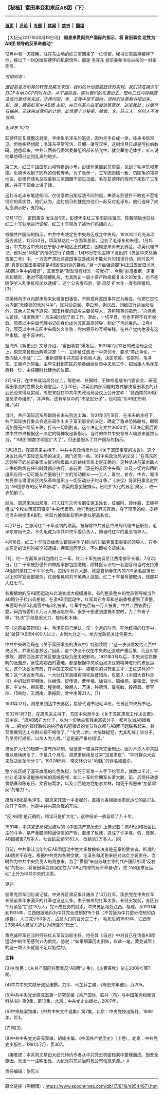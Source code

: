 ### 【秘档】富田事变和肃反AB团（下）

---

#### [首页](../../../..?n9544871) &nbsp;|&nbsp; [评论](../../../../../epoch-comment?n9544871) &nbsp;|&nbsp; [专题](../../../../../epoch-special?n9544871) &nbsp;|&nbsp; [禁闻](../../../../../epoch-news?n9544871) &nbsp;|&nbsp; [禁书](../../../../../books?n9544871) &nbsp;|&nbsp; [翻墙](https://github.com/gfw-breaker/nogfw/blob/master/README.md?n9544871)


<div class="post_content" id="artbody" itemprop="articleBody">
 <!-- article content begin -->
 <p>
  【大纪元2017年08月19日讯】
  <strong>
   周恩来贯彻共产国际的指示，将
   <ok href="https://www.epochtimes.com/gb/tag/%E5%AF%8C%E7%94%B0%E4%BA%8B%E5%8F%98.html">
    富田事变
   </ok>
   定性为“
  </strong>
  <strong>
   <ok href="https://www.epochtimes.com/gb/tag/ab%E5%9B%A2.html">
    AB团
   </ok>
   领导的反革命暴动”
  </strong>
 </p>
 <p>
  12月中旬一天夜晚，驻在东山坳的红三军团来了一位信使，秘书长周高潮接待了他，接过了一封送给彭德怀的机密信件，那是
  <ok href="https://www.epochtimes.com/gb/tag/%E6%AF%9B%E6%B3%BD%E4%B8%9C.html">
   毛泽东
  </ok>
  给前委秘书长古柏的一封亲笔信。
 </p>
 <p>
  <em>
   古柏同志：
  </em>
 </p>
 <p>
  <em>
   据目前各方形势的转变及某方来信，我们的计划更要赶快的实现。我们决定捕杀军队CP与地方CP同时并进，并于捕杀后，即以我们的布置出去，限你三日内将赣西及省行委任务完成，于拷问段、李、王等中坚干部时，须特别注意勒令招出朱、彭、黄、滕系红军中
   <ok href="https://www.epochtimes.com/gb/tag/ab%E5%9B%A2.html">
    AB团
   </ok>
   主犯，并已与某方白军接洽等罪状，送来我处，以便早日捕杀，迅速完成我们的计划。此信要十分秘密，除曾、李、陈三人，任何人不准告知。
  </em>
 </p>
 <p>
  <em>
   <ok href="https://www.epochtimes.com/gb/tag/%E6%AF%9B%E6%B3%BD%E4%B8%9C.html">
    毛泽东
   </ok>
   10/12
  </em>
 </p>
 <p>
  彭德怀反复琢磨这封信，字体象毛泽东的笔迹，因为毛字自成一体，往来书信常见。但他突然想起：毛泽东平常写信，日期一律写汉字，这封信月日却是阿拉伯数码。他想起来，中共江西省行委常委兼组织部长丛允中，就会摹仿毛体字，听人说他摹仿得已达到乱真的地步。
 </p>
 <p>
  第二天，红三军团由东山坳转移到小布。彭德怀亲自到总前委，见到了毛泽东和朱德。朱德也收到了同样的信和传单。为了表示一、三军团团结一致，巩固毛的领导地位，彭德怀请毛总政委到三军团跟干部见见面。毛在彭德怀的陪同下来到了三军团，并在干部会上讲了话。
 </p>
 <p>
  这封与毛泽东笔迹相同、仅仅落款日期写法不同的信，朱德与彭德怀不敢也不愿相信它的真实性，他们认为，这封信目的就是拉他们一起反对毛泽东。他们选择了向毛高调示好，支持毛。
 </p>
 <p>
  12月17日，
  <ok href="https://www.epochtimes.com/gb/tag/%E5%AF%8C%E7%94%B0%E4%BA%8B%E5%8F%98.html">
   富田事变
  </ok>
  发生后5天，彭德怀率红三军团前往镇压，陈毅随后也前往红二十军驻地进行调解。红二十军释放了被他们抓捕的人。
 </p>
 <p>
  根据共产国际的指示，中共中央决定在中央苏区成立中央局。1930年11月先派项英去苏区，12月30日，项英抵达红一方面军总部，见到了毛泽东和朱德。1月15日，中共苏区中央局在宁都小布地区正式成立，因周恩来尚未到苏区，项英代理书记。他对反“AB团”的情况进行了调查，1月16日在他主持下发出的《苏区中央局通告第二号》中，一方面严肃批评富田事变是绝对不能允许的错误行动，同时说不能“肯定说富田事变即是AB团取消派的暴动。”另一方面强调要“纠正过去反取消派AB团斗争中的错误”，其表现是“盲动没有标准一咬就打”，今后“必须根据一定事实和情形，绝对不能随便乱杀，尤其防止一般小资产阶级报复主义的发生，也不能随便听人乱供乱咬加以逮捕”。这个公告发布后，使
  <ok href="https://www.epochtimes.com/gb/tag/%E8%82%83%E5%8F%8D.html">
   肃反
  </ok>
  扩大化一度有所缓和。[3]
 </p>
 <p>
  项英倾向于以内部矛盾来处理富田事变，不同意将富田事件定为叛变，他把它定性为内部“无原则的派别斗争”。除对段良弼、李白芳、谢汉昌、刘敌进行适当处理外，其余人员免予追究。富田兵变的四名主要领导人，遵照项英的指示，“向党承认错误，请求教育”，后来被分配了新工作。至此，一切平息，毛也不得不有所收敛。项英以中央局代理书记的身份成为苏区最高领导，制止了毛的屠杀。 2月4日，项英以中共苏区中央局名义宣称：党内领导的互相摧残，在共产党内绝没有这种事情，是不容许的。
 </p>
 <p>
  据海外《新史记》文章介绍，“富田事变”爆发后，1931年2月13日的政治局会议上，周恩来曾做出两项决定：一、立即给江西发一中央训令，要求“停止争论，一致向敌人作战”；二、重新调整中共苏区中央局人选，决定项英、任弼时、毛泽东、王稼祥为常委。由早先赶到苏区的项英继续负责中央局工作，把当事人毛泽东后移一位，由任弼时代替他的位置。
 </p>
 <p>
  2月16日，在中央政治局会议上，周恩来、任弼时、王稼祥组成专门委员会，研究富田事变的性质及处理意见。2月20日，项英用内部问题的方式解决富田事变的计划还没来得及实现，周恩来就在中共中央政治局会议上公开宣称：“赣西南的AB团是反革命组织”，并声称，还有军队中的“不坚定分子”，也可能“为AB团所利用。”[4]
 </p>
 <p>
  当时，共产国际远东局副局长米夫到达上海，1931年3月18日，在米夫的主持下，共产国际执行委员会远东局作出关于富田事变的决定，确定了激进恐怖路线，即强调加强无产阶级专政，打击一切剥削者。这个决定全文共3000字。[5]决定最后要求中共中央根据这一决定的精神发出新指示。当时的中共中央领导人周恩来虽然认为，“‘AB团’的数字明显扩大了”，但还是服从了共产国际的指示。
 </p>
 <p>
  3月28日，在周恩来主持下，中共中央政治局作出《关于富田事变的决议》。这个决议比共产国际远东局的决定，调门还高一些。[6]中央政治局决议说：“在泽东同志领导下的总前委坚决反对阶级敌人的路线实质上是正确的。这种坚决与革命敌人斗争的路线在任何时候都应执行。总前委（现在的苏区中央局）以及一切党和团的组织应用一切可能与力量吸引广大的劳动群众——工人，雇农，贫农，中农，城市贫民参与肃清苏区内反革命组织与一切反动分子的斗争。”《决议》将富田事变定性为“AB团领导的反革命暴动”，项英的意见被排斥。已经扩大化的苏区
  <ok href="https://www.epochtimes.com/gb/tag/%E8%82%83%E5%8F%8D.html">
   肃反
  </ok>
  ，进一步加剧了。
 </p>
 <p>
  然后，周恩来派出邓发，打入红军总司令部任保卫处长，任弼时、顾作霖、王稼祥组成“全权处理富田事变”中央代表团。他们到达江西苏区后，夺了项英的权，支持毛泽东继续肃AB团。李韶九被重新起用并委以更高权位。
 </p>
 <p>
  4月17日，主张同红二十军谈判的项英，被解除中共苏区中央局代理书记职务，毛泽东取而代之，不久毛成为中共中央军委负责人，即当时红军的最高领导人。
 </p>
 <p>
  4月18日，红二十军将已经承认错误并作了检讨的刘敌等富田事变的领导人，在参加原定的谈判时被全部逮捕，押着巡回示众，不久即被全部处决。
 </p>
 <p>
  7月，红一方面军派兵包围红二十军。红二十军先被调至江西南部平头寨，7月23日，红二十军被彭德怀和林彪率部包围缴械，除林彪认识的一名副官和当时支持肃AB团的原红二十军军长外，包括军长肖大鹏、政委曾炳春在内的700余名副排长以上的军官全部被杀，仅谢像晃和刘守英两人逃脱。红二十军番号被取消，残部并入红七军。
 </p>
 <p>
  各根据地的反AB团运动从此演变成大规模屠杀。有的整县整乡的党员领导被当作AB团分子拉出去枪毙。在肃AB团运动中，红军其它各军和总前委都遭到了肃整。朱德司令部5名副官中有3名被杀，红军中先后有一万人被害。中共江西省委行委，闽西特委机关几万人被诬陷丧命。很多干部遭到逮捕杀害时，为了节省子弹，“处决”手段是用大刀、梭标和木棒。
 </p>
 <p>
  在《总前委答辩信》中，毛泽东自己承认，仅一个月的时间，在他统领的红军中，就“破获”AB团4400人以上，占到九分之一。地方党政机关比例更大。
 </p>
 <p>
  中共中央政治局在《关于富田事变的决议中》特别注明：“这一决议除发给江西中央区外，并发给各苏区。”因此，这个决议不仅在中央苏区造成严重后果，而且对鄂豫皖、湘鄂西及其它苏区都造成极为恶劣的影响。1931年3月以后，中央派往鄂豫皖的张国焘，派往湘鄂西的夏曦，都是根据中央政治局决议的精神进行的肃反运动。这个决议发布前，在中国工农红军中，被错杀的只有袁文才、王佐这样的个案；这个决议发布后，一大批红军高级将领先后被错杀，仅载入《中国大百科全书》中的就有李明瑞、许继慎、舒传贤、曹学楷、徐百川、周维炯、姜镜堂、曾炳春、李文林、柳直荀、程克绳、徐朋人、万涛、孙德清、戴克敏、段德昌、廖容坤、邝继勋、王炳南、季振同、曾中生等21人。[7]
 </p>
 <p>
  1931年12月，周恩来到达中央苏区，接替代理书记毛泽东，任苏区中央局书记。
 </p>
 <p>
  1932年1月7日，在周恩来主持下，苏区中央局作出《关于苏区肃反工作决议案》，其中说，“肃AB团扩大化了，以为一切地主和残余富农分子，都可以当AB团看待……把党的错误路线的执行者和犯错误的党员群众都与AB团问题联系起来，甚至发展到连工农群众都不相信了。” “专凭口供，大捕嫌疑犯，尤其乱捕工农分子，乃至苦打成招，以杀人为儿戏。”“这是最严重的错误。”
 </p>
 <p>
  肃反扩大化的趋势一度有所抑制，但是这一错误并未完全制止。因为不杀人中共就难以继续统治了，于是几个月后，周恩来继续反过来“加紧肃反”，“举行群众大会来处决反革命分子”。1932年5月，李文林仍以“AB团”的罪名被错杀。
 </p>
 <p>
  整个苏区成了漫天血雨的红色炼狱，仅死于邓发一人手下的官兵，就数以千计。一批让毛泽东没能够杀掉的高级将领，如二十军的后期军长萧大鹏、前、后两任政委曾炳春和陈东日、文官何笃才，以及江西地方党魁李文林，均死于周恩来“加紧肃反”的屠刀下。
 </p>
 <p>
  肃反AB团是毛泽东、周恩来凭空一手发起的，直接为各根据地肃反运动的乱打乱杀开了先例。也是中共内部杀戮的开端。
 </p>
 <p>
  “反‘AB团’是正确的，错误只是扩大化”，这种结论一直延续了几十年。
 </p>
 <p>
  1991年，中共党史研究室编写的《中国共产党历史》上卷记载：肃AB团和社会民主的斗争，是严重臆测和逼供信的产物，混淆了敌我，造成了许多冤、假、错案，AB团被害7万多人，社会民主党6352人，改组派2万多人。[8]
 </p>
 <p>
  目前，中共承认当年的反AB团运动中绝大多数被处决者是无辜的受害者，所谓的AB团并不存在。根据中共党内各种文献，毛泽东和周恩来应对此负主要责任。当时作为中共中央负责人的周恩来，为了“贯彻”来自苏联主导的共产国际所谓“反右倾”的指示，将富田事变错误定性为“AB团领导的反革命暴动”，使 “AB团肃反运动”上升为中共中央的决策。
 </p>
 <p>
  评述
 </p>
 <p>
  据萧克将军回忆录记载，中央苏区肃反累计屠杀了10万红军。国民党在中央红军长征前多年来消灭的红军也没这么多。由于被杀的红军太多，长征出发前，苏区五个月紧急“扩红”8万人，完不成任务的就杀。中央苏区地处江西、福建。从1931年到1935年，江西根据地内为中共完全控制的15个县（不包括为中共部分控制的边缘县），人口减少50多万，占总人口的百分之二十。 毛死后的1983年，江西有238844人被官方追认为所谓的“烈士”。
 </p>
 <p>
  黄克诚将军在当时担任红五军政治部主任，他在其《自述》中对自己在清查AB团运动中的作用感到五内俱焚。他说：“如果细算历史旧账，仅此一笔，黄克诚项上的这一颗人头就是不足以抵偿的。
 </p>
 <p>
  <strong>
   注释
  </strong>
 </p>
 <p>
  [3]李维民：《从共产国际档案看反“AB团”斗争》，《炎黄春秋》杂志2009年第7期。
 </p>
 <p>
  [4]中共中央文献研究室编撰，力平、马芷荪主编，《周恩来年谱》，页205。
 </p>
 <p>
  [5]中共中央党史研究室第一研究部编《共产国际、联共（布）与中国革命档案资料丛书》第9集、第10集，北京：中共党史出版社，2007年。
 </p>
 <p>
  [6]中央档案馆编，《中共中央文件选集》第7集，北京：中央党校出版社，1989年，页3。
 </p>
 <p>
  [7]同[3]。
 </p>
 <p>
  [8]中共中央党史研究室编，胡绳主编，《中国共产党历史》（上卷），北京：中共党史出版社，1991年7月，页307。
 </p>
 <p>
  （编者按：本系列文章由大纪元特约作者从中共党史机密档案中整理而成。因安全原因，无法一一注明出处，大纪元将在适当时机公布信息来源。）#
 </p>
 <p>
  责任编辑：张宪义
 </p>
 <!-- article content end -->
 <div id="below_article_ad">
 </div>
</div>


---

原文链接（需翻墙）：https://www.epochtimes.com/gb/17/8/19/n9544871.htm